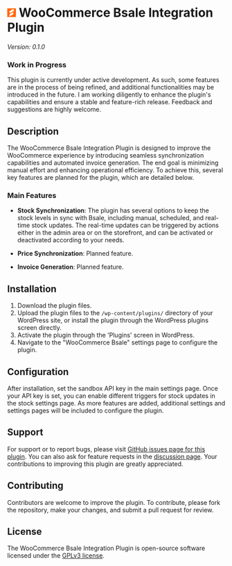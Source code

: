 # ![Bsale Icon](/assets/images/bsale_icon.png) WooCommerce Bsale Integration Plugin

*Version: 0.1.0*

### Work in Progress

This plugin is currently under active development. As such, some features are in the process of being refined, and additional functionalities may be introduced in the future. I am working diligently to enhance the plugin's capabilities and ensure a stable and feature-rich release. Feedback and suggestions are highly welcome.

## Description

The WooCommerce Bsale Integration Plugin is designed to improve the WooCommerce experience by introducing seamless synchronization capabilities and automated invoice generation. The end goal is minimizing manual effort and enhancing operational efficiency. To achieve this, several key features are planned for the plugin, which are detailed below.

### Main Features

- **Stock Synchronization**: The plugin has several options to keep the stock levels in sync with Bsale, including manual, scheduled, and real-time stock updates. The real-time updates can be triggered by actions either in the admin area or on the storefront, and can be activated or deactivated according to your needs.

- **Price Synchronization**: Planned feature.

- **Invoice Generation**: Planned feature.


## Installation

1. Download the plugin files.
2. Upload the plugin files to the `/wp-content/plugins/` directory of your WordPress site, or install the plugin through the WordPress plugins screen directly.
3. Activate the plugin through the 'Plugins' screen in WordPress.
4. Navigate to the "WooCommerce Bsale" settings page to configure the plugin.

## Configuration

After installation, set the sandbox API key in the main settings page. Once your API key is set, you can enable different triggers for stock updates in the stock settings page. As more features are added, additional settings and settings pages will be included to configure the plugin.

## Support

For support or to report bugs, please visit [GitHub issues page for this plugin](https://github.com/ebiggio/wc-bsale/issues). You can also ask for feature requests in the [discussion page](https://github.com/ebiggio/wc-bsale/discussions). Your contributions to improving this plugin are greatly appreciated.

## Contributing

Contributors are welcome to improve the plugin. To contribute, please fork the repository, make your changes, and submit a pull request for review.

## License

The WooCommerce Bsale Integration Plugin is open-source software licensed under the [GPLv3 license](https://www.gnu.org/licenses/gpl-3.0.html).
